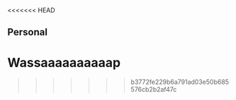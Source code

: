 <<<<<<< HEAD
## Personal

Wassaaaaaaaaaap
=======

>>>>>>> b3772fe229b6a791ad03e50b685576cb2b2af47c
